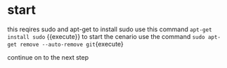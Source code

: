 # start
this reqires sudo and apt-get 
to install sudo use this command
`apt-get install sudo` {{execute}}
to start the cenario use the command
`sudo apt-get remove --auto-remove git`{execute}

continue on to the next step